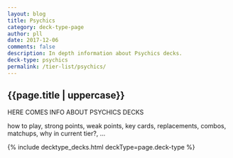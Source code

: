 ```yaml
---
layout: blog
title: Psychics
category: deck-type-page
author: pll
date: 2017-12-06
comments: false
description: In depth information about Psychics decks.
deck-type: psychics
permalink: /tier-list/psychics/ 
---
```


<div class="section">
    <h2>{{page.title | uppercase}}</h2>
    <p>HERE COMES INFO ABOUT PSYCHICS DECKS</p>
    <p>how to play, strong points, weak points, key cards, replacements, combos, matchups, why in current tier?, ...</p>
</div>

{% include decktype_decks.html deckType=page.deck-type %}